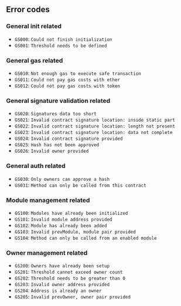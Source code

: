 ## Error codes

### General init related
- `GS000`: `Could not finish initialization`
- `GS001`: `Threshold needs to be defined`

### General gas related
- `GS010`: `Not enough gas to execute safe transaction`
- `GS011`: `Could not pay gas costs with ether`
- `GS012`: `Could not pay gas costs with token`

### General signature validation related
- `GS020`: `Signatures data too short`
- `GS021`: `Invalid contract signature location: inside static part`
- `GS022`: `Invalid contract signature location: length not present`
- `GS023`: `Invalid contract signature location: data not complete`
- `GS024`: `Invalid contract signature provided`
- `GS025`: `Hash has not been approved`
- `GS026`: `Invalid owner provided`

### General auth related
- `GS030`: `Only owners can approve a hash`
- `GS031`: `Method can only be called from this contract`

### Module management related
- `GS100`: `Modules have already been initialized`
- `GS101`: `Invalid module address provided`
- `GS102`: `Module has already been added`
- `GS103`: `Invalid prevModule, module pair provided`
- `GS104`: `Method can only be called from an enabled module`

### Owner management related
- `GS200`: `Owners have already been setup`
- `GS201`: `Threshold cannot exceed owner count`
- `GS202`: `Threshold needs to be greater than 0`
- `GS203`: `Invalid owner address provided`
- `GS204`: `Address is already an owner`
- `GS205`: `Invalid prevOwner, owner pair provided`
